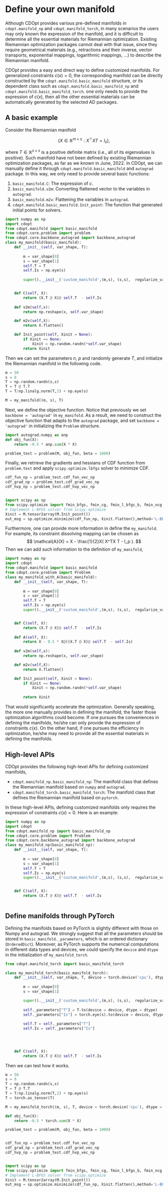 # Define your own manifold

Although CDOpt provides various pre-defined manifolds in `cdopt.manifold_np` and `cdopt.manifold_torch`, in many scenarios the users may only known the expression of the manifold, and it is difficult to determine all the essential materials for Riemannian optimization. Existing Riemannian optimization packages cannot deal with that issue, since they require geometrical materials (e.g., retractions and their inverse, vector transports, exponential mappings, logarithmic mappings, ...) to describe the Riemannian manifold. 



CDOpt provides a easy and direct way to define customized manifolds. For generalized constraints $c(x) = 0$, the corresponding manifold can be directly constructed by the `cdopt.manifold.basic_manifold` structure, or its dependent class such as `cdopt.manifold.basic_manifold_np` and `cdopt.manifold.basic_manifold_torch`. one only needs to provide the expression of $c(x)$, then all the other essential materials can be automatically generated by the selected AD packages. 





## A basic example

Consider the Riemannian manifold



$$
\{ X \in \mathbb{R}^{m\times s}: X^\top XT = I_s \},
$$



where $T \in \mathbb{R}^{s\times s}$ is a positive definite matrix (i.e., all of its eigenvalues is positive). Such manifold have not been defined by existing Riemannian optimization packages, as far as we known in June, 2022.  In CDOpt, we can manually define it through `cdopt.manifold.basic_manifold`  and `autograd` package. In this way, we only need to provide several basic functions:

1. `basic_manifold.C`: The expression of $c$.
2. `basic_manifold.v2m`: Converting flattened vector to the variables in `autograd`. 
3. `basic_manifold.m2v`: Flattening the variables in `autograd`. 
6. `cdopt.manifold.basic_manifold.Init_point`: The function that generated initial points for solvers. 

```python
import numpy as np
import cdopt
from cdopt.manifold import basic_manifold
from cdopt.core.problem import problem
from cdopt.core.backbone_autograd import backbone_autograd
class my_manifold(basic_manifold):
    def __init__(self, var_shape, T):
        
        m = var_shape[0]
        s = var_shape[1]
        self.T = T
        self.Is = np.eye(s)
        
        super().__init__('custom_manifold',(m,s), (s,s),  regularize_value = 0.01, backbone = backbone_autograd)


    def C(self, X):
        return (X.T @ X)@ self.T  - self.Is
    
    def v2m(self,x):
        return np.reshape(x, self.var_shape)

    def m2v(self,X):
        return X.flatten()

    def Init_point(self, Xinit = None):
        if Xinit == None:
        	Xinit = np.random.randn(*self.var_shape)
        return Xinit
```





Then we can set the parameters $n$, $p$ and randomly generate $T$, and initialize the Riemannian manifold in the following code. 

```python
m = 50
s = 8
T = np.random.randn(s,s)
T = T @ T.T 
T = T/np.linalg.norm(T,2) + np.eye(s)

M = my_manifold((m, s), T) 
```

Next, we define the objective function. Notice that previously we set `backbone = 'autograd'` in `my_manifold`. As a result, we need to construct the objective function that adapts to the `autograd` package, and set `backbone = 'autograd'` in initializing the `Problem` structure. 

```python
import autograd.numpy as anp
def obj_fun(X):
    return -0.5 * anp.sum(X * X) 

problem_test = problem(M, obj_fun, beta = 1000)
```

Finally, we retrieve the gradients and hessians of CDF function from `problem.test` and apply `scipy.optimize.lbfgs` solver to minimize CDF. 

```python
cdf_fun_np = problem_test.cdf_fun_vec_np   
cdf_grad_np = problem_test.cdf_grad_vec_np
cdf_hvp_np = problem_test.cdf_hvp_vec_np


import scipy as sp
from scipy.optimize import fmin_bfgs, fmin_cg, fmin_l_bfgs_b, fmin_ncg
# Implement L-BFGS solver from scipy.optimize
Xinit = M.tensor2array(M.Init_point())
out_msg = sp.optimize.minimize(cdf_fun_np, Xinit.flatten(),method='L-BFGS-B',jac = cdf_grad_np)
```





Furthermore, one can provide more information in define the `my_manifold`. For example, its constraint dissolving mapping can be chosen as
$$
\mathcal{A}(X) = X - \frac{1}{2}X( X^TX T - I_p ).
$$
Then we can add such information to the definition of `my_manifold`, 

```python
import numpy as np
import cdopt
from cdopt.manifold import basic_manifold
from cdopt.core.problem import Problem
class my_manifold_with_A(basic_manifold):
    def __init__(self, var_shape, T):
        
        m = var_shape[0]
        s = var_shape[1]
        self.T = T
        self.Is = np.eye(s)
        super().__init__('custom_manifold',(m,s), (s,s),  regularize_value = 0.01, backbone = 'autograd')


    def C(self, X):
        return (X.T @ X)@ self.T  - self.Is
    
    def A(self, X):
        return X - 0.5 * X@((X.T @ X)@ self.T  - self.Is)
    
    def v2m(self,x):
        return np.reshape(x, self.var_shape)

    def m2v(self,X):
        return X.flatten()

    def Init_point(self, Xinit = None):
        if Xinit == None:
            Xinit = np.random.randn(*self.var_shape) 
          
        return Xinit
```



That would significantly accelerate the optimization. Generally speaking, the more one manually provides in defining the manifold, the faster those optimization algorithms could become. If one pursues the conveniences in defining the manifolds, he/she can only provide the expression of  constraints $c(x)$. On the other hand, if one pursues  the efficiency in optimization, he/she may need to provide all the essential materials in defining the manifolds. 









## High-level APIs

CDOpt provides the following high-level APIs for defining customized manifolds, 

* `cdopt.manifold_np.basic_manifold_np`: The manifold class that defines the Riemannian manifold based on `numpy` and `autograd`. 
* `cdopt.manifold_torch.basic_manifold_torch`: The manifold class that defines the Riemannian manifold based on `pytorch`. 





In these high-level APIs, defining customized manifolds only requires the expression of constraints $c(x) = 0$. Here is an example:

```python
import numpy as np
import cdopt
from cdopt.manifold_np import basic_manifold_np
from cdopt.core.problem import Problem
from cdopt.core.backbone_autograd import backbone_autograd
class my_manifold_np(basic_manifold_np):
    def __init__(self, var_shape, T):
        
        m = var_shape[0]
        s = var_shape[1]
        self.T = T
        self.Is = np.eye(s)
        super().__init__('custom_manifold',(m,s), (s,s),  regularize_value = 0.01)


    def C(self, X):
        return (X.T @ X)@ self.T  - self.Is
    
```





## Define manifolds through PyTorch

Defining the manifolds based on PyTorch is slightly different with those on Numpy and autograd. We strongly suggest that all the parameters should be stored in `basic_manifold._parameters`, which is an ordered dictionary (`OrderedDict`). Moreover, as PyTorch supports the numerical computations in  different data types and devices, we could specify the `device` and `dtype` in the initialization of `my_manifold_torch`. 

```python
from cdopt.manifold_torch import basic_manifold_torch

class my_manifold_torch(basic_manifold_torch):
    def __init__(self, var_shape, T, device = torch.device('cpu'), dtype = torch.float64):
        
        m = var_shape[0]
        s = var_shape[1]

        super().__init__('custom_manifold',(m,s), (s,s),  regularize_value = 0.01,  device= device ,dtype= dtype)
        
        self._parameters["T"] = T.to(device = device, dtype = dtype)
        self._parameters["Is"] = torch.eye(s).to(device = device, dtype = dtype)
        
        self.T = self._parameters["T"]
        self.Is = self._parameters["Is"]
        
        


    def C(self, X):
        return (X.T @ X)@ self.T  - self.Is
```



Then we can test how it works. 

```python
m = 50
s = 8
T = np.random.randn(s,s)
T = T @ T.T 
T = T/np.linalg.norm(T,2) + np.eye(s)
T = torch.as_tensor(T)

M = my_manifold_torch((m, s), T, device = torch.device('cpu'), dtype = torch.float64) 

def obj_fun(X):
    return -0.5 * torch.sum(X * X) 

problem_test = problem(M, obj_fun, beta = 1000)


cdf_fun_np = problem_test.cdf_fun_vec_np   
cdf_grad_np = problem_test.cdf_grad_vec_np
cdf_hvp_np = problem_test.cdf_hvp_vec_np


import scipy as sp
from scipy.optimize import fmin_bfgs, fmin_cg, fmin_l_bfgs_b, fmin_ncg
# Implement L-BFGS solver from scipy.optimize
Xinit = M.tensor2array(M.Init_point())
out_msg = sp.optimize.minimize(cdf_fun_np, Xinit.flatten(),method='L-BFGS-B',jac = cdf_grad_np)
```





